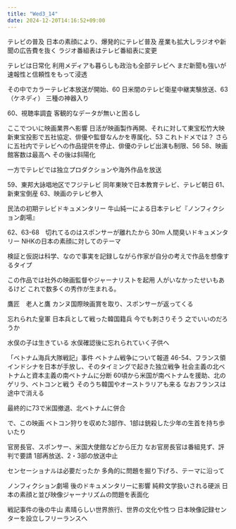 ```yaml
---
title: "Wed3_14"
date: 2024-12-20T14:16:52+09:00
---
```

テレビの普及
日本の素顔により、爆発的にテレビ普及
産業も拡大しラジオや新聞の広告費を抜く
ラジオ番組表はテレビ番組表に変更

テレビは日常化
利用メディアも暮らしも政治も全部テレビへ
まだ新聞も強いが
速報性と信頼性をもって浸透

その中でカラーテレビ本放送が開始、60
日米間のテレビ衛星中継実験放送、63（ケネディ）
三種の神器入り

60、視聴率調査
客観的なデータが無いと困るし

ここでついに映画業界へ影響
日活が映画製作再開、それに対して東宝松竹大映新東宝投影で五社協定、俳優や監督なんかを専属化、53
これトドメでは？
さらに五社内でテレビへの作品提供を停止、俳優のテレビ出演も制限、56
58、映画館客数は最高へ
その後は斜陽化

一方でテレビでは独立プロダクションや海外作品を放送

59、東邦大詠唱地区でフジテレビ
同年東映で日本教育テレビ、テレビ朝日
61、新東宝倒産
63、映画のテレビ参入

民法の初期テレビドキュメンタリー
牛山純一による日本テレビ『ノンフィクション劇場』

62、63-68　切れてるのはスポンサーが離れたから
30m
人間臭いドキュメンタリー
NHKの日本の素顔に対してのテーマ

検証と仮説は科学、なので事実を記録しながら作家が自分の考えで作品を想像するタイプ

この作品では社外の映画監督やジャーナリストを起用
人がいなかったせいもあるけど
これで数多くの秀作が生まれる。

鷹匠　老人と鷹
カンヌ国際映画賞を取り、スポンサーが返ってくる

忘れられた皇軍
日本兵として戦った韓国籍兵
今でも刺さりそう
之でいいのだろうか

水俣の子は生きている
水俣確認後に忘れられていく子供へ

「ベトナム海兵大隊戦記」事件
ベトナム戦争について報道
46-54、フランス領インドシナを日本が手放し、そのタイミングで起きた独立戦争
社会主義の北ベトナムと資本主義の南ベトナムに分断
60頃から米国が南ベトナムを援助、北のゲリラ、ベトコンと戦う
そのうち韓国やオーストラリアも来る
なおフランスは途中で消える

最終的に73で米国撤退、北ベトナムに併合

で、この映画
ベトコン狩りを収めた3部作、1部は銃殺した少年の生首を持ち歩いたり

官房長官、スポンサー、米国大使館などから圧力
なお官房長官は番組見ず、評判で要請
1部再放送、2・3部の放送中止

センセーショナルは必要だったか
多角的に問題を掘り下げろ、テーマに沿って

ノンフィクション劇場
後のドキュメンタリーに影響
純粋文学扱いされる硬派
日本の素顔と並び映像ジャーナリズムの問題を表面化

戦記事件の後の牛山
素晴らしい世界旅行、世界の文化や性つ
日本映像記録センターを設立しフリーランスへ
